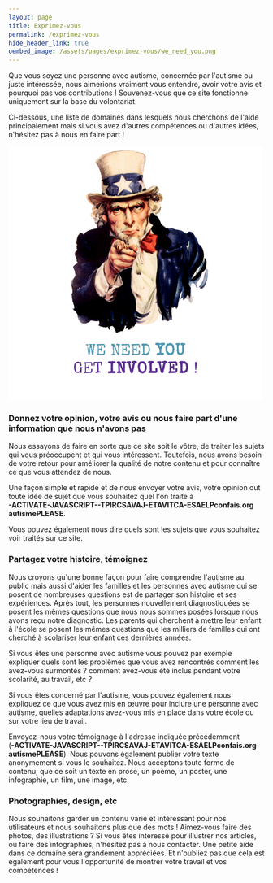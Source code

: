 ```yaml
---
layout: page
title: Exprimez-vous
permalink: /exprimez-vous
hide_header_link: true
oembed_image: /assets/pages/exprimez-vous/we_need_you.png
---
```



Que vous soyez une personne avec autisme, concernée par l'autisme ou juste intéressée, nous aimerions vraiment
vous entendre, avoir votre avis et pourquoi pas vos contributions&nbsp;!
Souvenez-vous que ce site fonctionne uniquement sur la base du volontariat.

Ci-dessous, une liste de domaines dans lesquels nous cherchons de l'aide principalement mais si
vous avez d'autres compétences ou d'autres idées, n'hésitez pas à nous en faire part&nbsp;!


<img src="/assets/pages/exprimez-vous/we_need_you.png" width="500" alt="Nous avons besoin de vous !" class="center" />

### Donnez votre opinion, votre avis ou nous faire part d'une information que nous n'avons pas

<a id="opinion"></a>

Nous essayons de faire en sorte que ce site soit le vôtre, de traiter les sujets
qui vous préoccupent et qui vous intéressent.
Toutefois, nous avons besoin de votre retour pour améliorer la qualité de notre contenu et pour 
connaître ce que vous attendez de nous.

Une façon simple et rapide et de nous envoyer votre avis, votre opinion out toute idée de sujet que vous souhaitez quel l'on
traite à <span class="contact"><span id="contact">PLEASE-ACTIVATE-JAVASCRIPT--TPIRCSAVAJ-ETAVITCA-ESAELP</span></span>.

Vous pouvez également nous dire quels sont les sujets que vous souhaitez voir traités sur ce site.


### Partagez votre histoire, témoignez

<a id="histoire"></a>

Nous croyons qu'une bonne façon pour faire comprendre l'autisme au public mais aussi d'aider les
familles et les personnes avec autisme qui se posent de nombreuses questions est
de partager son histoire et ses expériences.
Après tout, les personnes nouvellement diagnostiquées se posent les mêmes questions que nous nous sommes posées lorsque nous avons reçu notre diagnostic.
Les parents qui cherchent à mettre leur enfant à l'école se posent les mêmes questions que les milliers de familles
qui ont cherché à scolariser leur enfant ces dernières années.

Si vous êtes une personne avec autisme vous pouvez par exemple expliquer quels sont
les problèmes que vous avez rencontrés
comment les avez-vous surmontés&nbsp;? comment avez-vous été inclus pendant votre scolarité, au travail, etc&nbsp;?

Si vous êtes concerné par l'autisme, vous pouvez également nous expliquez ce que vous avez mis en œuvre pour inclure une personne avec autisme, quelles adaptations avez-vous mis en place dans votre école ou sur votre lieu de travail.

Envoyez-nous votre témoignage à l'adresse indiquée précédemment (<span class="contact"><span id="contact2">PLEASE-ACTIVATE-JAVASCRIPT--TPIRCSAVAJ-ETAVITCA-ESAELP</span></span>). Nous pouvons également publier votre texte anonymement si vous le souhaitez.
Nous acceptons toute forme de contenu, que ce soit un texte en prose, un poème, un poster, une infographie, un film, une image, etc.

### Photographies, design, etc

Nous souhaitons garder un contenu varié et intéressant pour nos utilisateurs et nous souhaitons plus que des mots&nbsp;!
Aimez-vous faire des photos, des illustrations&nbsp;?
Si vous êtes intéressé pour illustrer nos articles, ou faire des infographies, n'hésitez pas à nous contacter.
Une petite aide dans ce domaine sera grandement appréciées.
Et n'oubliez pas que cela est également pour vous l'opportunité de montrer votre travail et vos compétences&nbsp;!



<script type="text/javascript">
window.document.getElementById('contact').innerHTML = '@';
window.document.getElementById('contact2').innerHTML = '@';
</script>
<style type="text/css">
.contact {
        unicode-bidi: bidi-override;
        direction: rtl;
        font-weight: bold;
}

#contact:before, #contact2:before { content: "gro.siafnoc"; }
#contact:after, #contact2:after { content: "emsitua"; }
</style>

